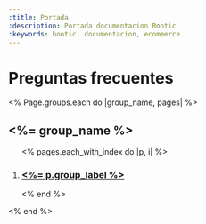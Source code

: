 ```yaml
---
:title: Portada
:description: Portada documentacion Bootic
:keywords: bootic, documentacion, ecommerce
---
```


# Preguntas frecuentes

<div class="faq-list">
  <% Page.groups.each do |group_name, pages| %>
  <h2><%= group_name %></h2>
  <ol>
  <% pages.each_with_index do |p, i| %>
  <li><h3><a href="<%= p.url %>"><%= p.group_label %></a></h3></li>
  <% end %>
  </ol>
  <% end %>
</div>
